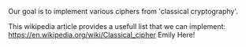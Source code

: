 Our goal is to implement various ciphers from 'classical cryptography'.

This wikipedia article provides a usefull list that we can implement:
     https://en.wikipedia.org/wiki/Classical_cipher
Emily Here!
